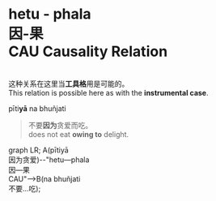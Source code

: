 # hetu - phala<br>因-果<br>CAU Causality Relation

<br>这种关系在这里当**工具格**用是可能的。
<br>This relation is possible here as with the **instrumental case**.

pīti**yā** na bhuñjati
>不要**因为**贪爱而吃。
><br>does not eat **owing to** delight.

<div class="mermaid">
graph LR;
A(pītiyā<br>因为贪爱)--"hetu—phala<br>因—果<br>CAU"-->B(na bhuñjati<br>不要...吃);
</div>
